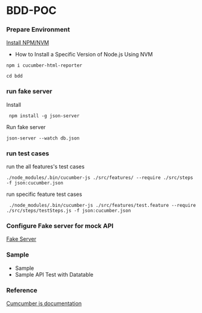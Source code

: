 # BDD-POC


### Prepare Environment

[Install NPM/NVM](https://www.hostinger.com/tutorials/how-to-install-node-ubuntu?ppc_campaign=google_search_generic_hosting_all&bidkw=defaultkeyword&lo=1001441&gclid=CjwKCAjw-b-kBhB-EiwA4fvKrLcst2fexmoKwgv-uy7LWOWqfMYy25Qwzziq-AYyjxjkRb4YPSaD7BoC9BEQAvD_BwE)

- How to Install a Specific Version of Node.js Using NVM


` npm i cucumber-html-reporter `



` cd bdd `

### run fake server 

Install 

` npm install -g json-server`

Run fake server 

` json-server --watch db.json `

### run test cases

run the all features's test cases

```
./node_modules/.bin/cucumber-js ./src/features/ --require ./src/steps -f json:cucumber.json

```

run specific feature test cases

```
 ./node_modules/.bin/cucumber-js ./src/features/test.feature --require ./src/steps/testSteps.js -f json:cucumber.json

```


### Configure Fake server for mock API 

[Fake Server](https://www.npmjs.com/package/json-server)


### Sample

- Sample 
- Sample API Test with Datatable 

### Reference

[Cumcumber js documentation ](https://cucumber.io/docs/installation/javascript/)

